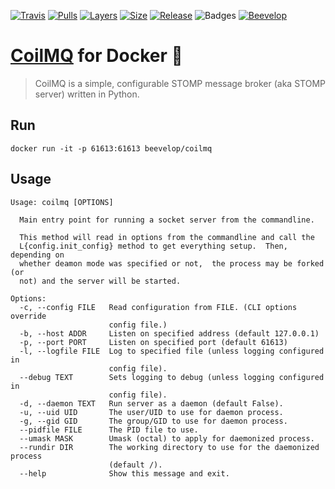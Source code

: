 [![Travis](https://shields.beevelop.com/travis/beevelop/docker-coilmq.svg?style=flat-square)](https://travis-ci.org/beevelop/docker-coilmq)
[![Pulls](https://shields.beevelop.com/docker/pulls/beevelop/coilmq.svg?style=flat-square)](https://links.beevelop.com/d-coilmq)
[![Layers](https://shields.beevelop.com/docker/image/layers/beevelop/coilmq/latest.svg?style=flat-square)](https://links.beevelop.com/d-coilmq)
[![Size](https://shields.beevelop.com/docker/image/size/beevelop/coilmq/latest.svg?style=flat-square)](https://links.beevelop.com/d-coilmq)
[![Release](https://shields.beevelop.com/github/release/beevelop/docker-coilmq.svg?style=flat-square)](https://github.com/beevelop/docker-coilmq/releases)
![Badges](https://shields.beevelop.com/badge/badges-7-brightgreen.svg?style=flat-square)
[![Beevelop](https://links.beevelop.com/honey-badge)](https://beevelop.com)

# [CoilMQ](https://github.com/hozn/coilmq/) for Docker :whale2:

> CoilMQ is a simple, configurable STOMP message broker (aka STOMP server) written in Python.

## Run
```
docker run -it -p 61613:61613 beevelop/coilmq
```

## Usage
```
Usage: coilmq [OPTIONS]

  Main entry point for running a socket server from the commandline.

  This method will read in options from the commandline and call the
  L{config.init_config} method to get everything setup.  Then, depending on
  whether deamon mode was specified or not,  the process may be forked (or
  not) and the server will be started.

Options:
  -c, --config FILE   Read configuration from FILE. (CLI options override
                      config file.)
  -b, --host ADDR     Listen on specified address (default 127.0.0.1)
  -p, --port PORT     Listen on specified port (default 61613)
  -l, --logfile FILE  Log to specified file (unless logging configured in
                      config file).
  --debug TEXT        Sets logging to debug (unless logging configured in
                      config file).
  -d, --daemon TEXT   Run server as a daemon (default False).
  -u, --uid UID       The user/UID to use for daemon process.
  -g, --gid GID       The group/GID to use for daemon process.
  --pidfile FILE      The PID file to use.
  --umask MASK        Umask (octal) to apply for daemonized process.
  --rundir DIR        The working directory to use for the daemonized process
                      (default /).
  --help              Show this message and exit.
```
